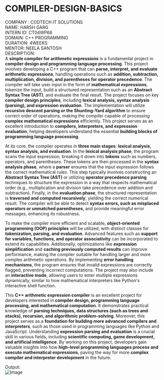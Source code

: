 # COMPILER-DESIGN-BASICS
COMPANY : CODTECH IT SOLUTIONS  
NAME: HARSH GARG   
INTERN ID: CT04WP68  
DOMAIN: C++ PROGRAMMING  
DURATION: 4WEEKS  
MENTOR: NEELA SANTOSH  
DESCRIPTION:  
A **simple compiler for arithmetic expressions** is a fundamental project in **compiler design and programming language processing**. This project involves developing a C++ program that can **parse, interpret, and evaluate arithmetic expressions**, handling operations such as **addition, subtraction, multiplication, division, and parentheses for operator precedence**. The compiler will take user input in the form of **mathematical expressions**, tokenize the input, build a structured representation such as an **Abstract Syntax Tree (AST)**, and evaluate the final result. The project focuses on key **compiler design principles**, including **lexical analysis, syntax analysis (parsing), and expression evaluation**. The implementation will utilize **recursive descent parsing or the Shunting-Yard algorithm** to ensure correct order of operations, making the compiler capable of processing **complex mathematical expressions** efficiently. This project serves as an excellent introduction to **compilers, interpreters, and expression evaluation**, helping developers understand the essential **building blocks of programming language processing**.

At its core, the compiler operates in **three main stages**: **lexical analysis, syntax analysis, and evaluation**. In the **lexical analysis phase**, the program scans the input expression, breaking it down into **tokens** such as numbers, operators, and parentheses. These tokens are then processed in the **syntax analysis phase**, where a **parser** ensures that the input expression follows the correct mathematical rules. This step typically involves constructing an **Abstract Syntax Tree (AST)** or utilizing **operator precedence parsing** techniques to structure the expression in a way that respects mathematical order (e.g., multiplication and division take precedence over addition and subtraction). Finally, in the **evaluation phase**, the structured representation is **traversed and computed recursively**, yielding the correct numerical result. The compiler will be able to detect **syntax errors, such as misplaced operators or unmatched parentheses**, and provide meaningful error messages, enhancing its robustness.

To make the compiler more efficient and scalable, **object-oriented programming (OOP) principles** will be utilized, with distinct classes for **tokenization, parsing, and evaluation**. Advanced features such as **support for variables, functions, and operator associativity** can be incorporated to extend its capabilities. Additionally, optimizations like **expression simplification** and **caching previously computed results** can improve performance, making the compiler suitable for handling larger and more complex arithmetic operations. By implementing **error handling mechanisms**, the program ensures that invalid expressions are correctly flagged, preventing incorrect computations. The project may also include an **interactive mode**, allowing users to enter multiple expressions dynamically, similar to how mathematical interpreters like Python's interactive shell function.

This **C++ arithmetic expression compiler** is an excellent project for developers interested in **compiler design, programming language processing, and mathematical computation**. It demonstrates practical knowledge of **parsing techniques, data structures (such as trees and stacks), recursion, and algorithmic problem-solving**. Moreover, this project serves as a **foundation for building more advanced compilers and interpreters**, such as those used in programming languages like Python and JavaScript. Understanding **expression parsing and evaluation** is a crucial skill in various fields, including **scientific computing, game development, and artificial intelligence**. By working on this project, developers gain valuable insights into how **high-level programming languages process and execute mathematical expressions**, paving the way for more **complex compiler and interpreter development** in the future.

Output:  
![Image](https://github.com/user-attachments/assets/9cd262a1-b35d-4151-937a-7d2269da1ad4)
